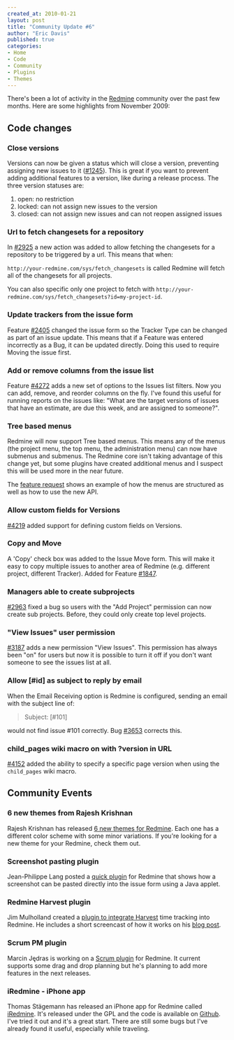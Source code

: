 ```yaml
---
created_at: 2010-01-21
layout: post
title: "Community Update #6"
author: "Eric Davis"
published: true
categories:
- Home
- Code
- Community
- Plugins
- Themes
---
```


There's been a lot of activity in the [Redmine](http://www.redmine.org) community over the past few months.  Here are some highlights from November 2009:

## Code changes

### Close versions

Versions can now be given a status which will close a version, preventing assigning new issues to it ([#1245][]).  This is great if you want to prevent adding additional features to a version, like during a release process.  The three version statuses are:

1. open: no restriction
2. locked: can not assign new issues to the version
3. closed: can not assign new issues and can not reopen assigned issues

[#1245]: http://www.redmine.org/issues/1245

### Url to fetch changesets for a repository

In [#2925][] a new action was added to allow fetching the changesets for a repository to be triggered by a url.  This means that when:

`http://your-redmine.com/sys/fetch_changesets` is called Redmine will fetch all of the changesets for all projects.

You can also specific only one project to fetch with `http://your-redmine.com/sys/fetch_changesets?id=my-project-id`.

[#2925]: http://www.redmine.org/issues/2925

### Update trackers from the issue form

Feature [#2405][] changed the issue form so the Tracker Type can be changed as part of an issue update.  This means that if a Feature was entered incorrectly as a Bug, it can be updated directly.  Doing this used to require Moving the issue first.

[#2405]: http://www.redmine.org/issues/2405

### Add or remove columns from the issue list

Feature [#4272][] adds a new set of options to the Issues list filters.  Now you can add, remove, and reorder columns on the fly.  I've found this useful for running reports on the issues like: "What are the target versions of issues that have an estimate, are due this week, and are assigned to someone?".

[#4272]: http://www.redmine.org/issues/4272

### Tree based menus

Redmine will now support Tree based menus.  This means any of the menus (the project menu, the top menu, the administration menu) can now have submenus and submenus.  The Redmine core isn't taking advantage of this change yet, but some plugins have created additional menus and I suspect this will be used more in the near future.

The [feature request](http://www.redmine.org/issues/4250) shows an example of how the menus are structured as well as how to use the new API.

### Allow custom fields for Versions

[#4219][] added support for defining custom fields on Versions.

[#4219]: http://www.redmine.org/issues/4219

### Copy and Move

A 'Copy' check box was added to the Issue Move form.  This will make it easy to copy multiple issues to another area of Redmine (e.g. different project, different Tracker).  Added for Feature [#1847](http://www.redmine.org/issues/1847).

### Managers able to create subprojects

[#2963][] fixed a bug so users with the "Add Project" permission can now create sub projects.  Before, they could only create top level projects.

[#2963]: http://www.redmine.org/issues/2963


### "View Issues" user permission

[#3187][] adds a new permission "View Issues".  This permission has always been "on" for users but now it is possible to turn it off if you don't want someone to see the issues list at all.

[#3187]: http://www.redmine.org/issues/3187

### Allow [#id] as subject to reply by email

When the Email Receiving option is Redmine is configured, sending an email with the subject line of:

> Subject: [#101]

would not find issue #101 correctly.  Bug [#3653](http://www.redmine.org/issues/3653) corrects this.

### child_pages wiki macro on with ?version in URL

[#4152][] added the ability to specify a specific page version when using the `child_pages` wiki macro.

[#4152]: http://www.redmine.org/issues/4152

## Community Events

### 6 new themes from Rajesh Krishnan

Rajesh Krishnan has released [6 new themes for Redmine][new-themes].  Each one has a different color scheme with some minor variations.  If you're looking for a new theme for your Redmine, check them out.

[new-themes]: http://www.redmine.org/boards/3/topics/9924

### Screenshot pasting plugin

Jean-Philippe Lang posted a [quick plugin][screenshot] for Redmine that shows how a screenshot can be pasted directly into the issue form using a Java applet.

[screenshot]: http://www.redmine.org/issues/3816#note-8

### Redmine Harvest plugin

Jim Mulholland created a [plugin to integrate Harvest](http://www.redmine.org/boards/3/topics/9702) time tracking into Redmine.  He includes a short screencast of how it works on his [blog post](http://squeejee.com/blog/apps/2009/11/18/integrate-harvest-time-into-redmine/).

### Scrum PM plugin

Marcin Jędras is working on a [Scrum plugin](http://www.redmine.org/boards/1/topics/9660) for Redmine.  It current supports some drag and drop planning but he's planning to add more features in the next releases.

### iRedmine - iPhone app

Thomas Stägemann has released an iPhone app for Redmine called [iRedmine](http://www.redmine.org/boards/2/topics/9460).  It's released under the GPL and the code is available on [Github](http://github.com/wwk/iRedmine).  I've tried it out and it's a great start.  There are still some bugs but I've already found it useful, especially while traveling.


